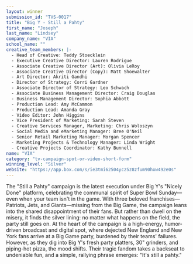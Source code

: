 ```yaml
---
layout: winner
submission_id: "TVS-0017"
title: "Big Y - Still a Pahty"
first_name: "Joseph"
last_name: "Lindsey"
company_name: "VIA"
school_name: ""
creative_team_members: |-
  - Head of Creative: Teddy Stoecklein
  - Executive Creative Director: Lauren Rodrigue
  - Associate Creative Director (Art): Olivia LeRoy
  - Associate Creative Director (Copy): Matt Shoewalter
  - Art Director: Akriti Gandhi
  - Director of Strategy: Corri Gardner
  - Associate Director of Strategy: Leo Schwach
  - Associate Business Management Director: Craig Douglas
  - Business Management Director: Sophia Abbott
  - Production Lead: Amy McCammon
  - Production Lead: Amanda Gray
  - Video Editor: John Higgins
  - Vice President of Marketing: Sarah Steven
  - Creative Services Manager, Marketing: Chris Woloszyn
  - Social Media and eMarketing Manager: Bree O'Neil
  - Senior Retail Marketing Manager: Morgan Spencer
  - Marketing Projects & Technology Manager: Linda Wright
  - Creative Projects Coordinator: Kathy Bunnell
name: "VIA"
category: "tv-campaign-spot-or-video-short-form"
winning_level: "Silver"
website: "https://app.box.com/s/ie3tmi62504ycz5z8zfum90hxw492e0s"
---
```


The "Still a Pahty" campaign is the latest execution under Big Y's "Nicely Done" platform, celebrating the communal spirit of Super Bowl Sunday—even when your team isn't in the game. With three beloved franchises—Patriots, Jets, and Giants—missing from the Big Game, the campaign leans into the shared disappointment of their fans. But rather than dwell on the misery, it finds the silver lining: no matter what happens on the field, the party still goes on. At the heart of the campaign is a high-energy, humor-driven broadcast and digital spot, where dejected New England and New York fans arrive at a Big Game party, burdened by their teams' failures. However, as they dig into Big Y's fresh party platters, 30" grinders, and piping-hot pizza, the mood shifts. Their tragic fandom takes a backseat to undeniable fun, and a simple, rallying phrase emerges: "It's still a pahty."
